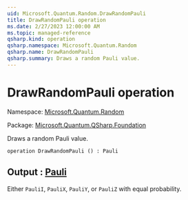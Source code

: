 ```yaml
---
uid: Microsoft.Quantum.Random.DrawRandomPauli
title: DrawRandomPauli operation
ms.date: 2/27/2023 12:00:00 AM
ms.topic: managed-reference
qsharp.kind: operation
qsharp.namespace: Microsoft.Quantum.Random
qsharp.name: DrawRandomPauli
qsharp.summary: Draws a random Pauli value.
---
```


# DrawRandomPauli operation

Namespace: [Microsoft.Quantum.Random](xref:Microsoft.Quantum.Random)

Package: [Microsoft.Quantum.QSharp.Foundation](https://nuget.org/packages/Microsoft.Quantum.QSharp.Foundation)


Draws a random Pauli value.

```qsharp
operation DrawRandomPauli () : Pauli
```


## Output : [Pauli](xref:microsoft.quantum.qsharp.valueliterals#pauli-literals)

Either `PauliI`, `PauliX`, `PauliY`, or `PauliZ` with equalprobability.